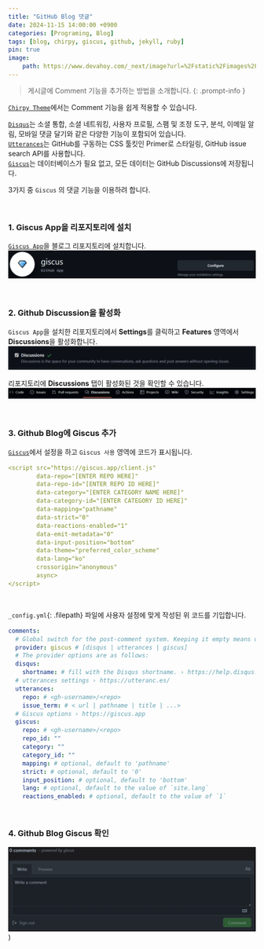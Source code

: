 ```yaml
---
title: "GitHub Blog 댓글"
date: 2024-11-15 14:00:00 +0900
categories: [Programing, Blog]
tags: [blog, chirpy, giscus, github, jekyll, ruby]
pin: true
image: 
    path: https://www.devahoy.com/_next/image?url=%2Fstatic%2Fimages%2F2022%2Fgiscus.png&w=1080&q=75
---
```


> 게시글에 Comment 기능을 추가하는 방법을 소개합니다.
{: .prompt-info }

[`Chirpy Theme`]에서는 Comment 기능을 쉽게 적용할 수 있습니다.  

[`Disqus`]는 소셜 통합, 소셜 네트워킹, 사용자 프로필, 스팸 및 조정 도구, 분석, 이메일 알림, 모바일 댓글 달기와 같은 다양한 기능이 포함되어 있습니다.  
[`Utterances`]는 GitHub를 구동하는 CSS 툴킷인 Primer로 스타일링,  GitHub issue search API를 사용합니다.  
[`Giscus`]는 데이터베이스가 필요 없고, 모든 데이터는 GitHub Discussions에 저장됩니다.

3가지 중 `Giscus` 의 댓글 기능을 이용하려 합니다.


<br>


### 1. Giscus App을 리포지토리에 설치
[`Giscus App`]을 블로그 리포지토리에 설치합니다.
![GiscusApp](https://github.com/dabdev0/dabdev0.github.io/blob/main/assets/img/GiscusApp.PNG?raw=true)


<br>


### 2. Github Discussion을 활성화
`Giscus App`을 설치한 리포지토리에서 **Settings**를 클릭하고 **Features** 영역에서 **Discussions**을 활성화합니다.  
![Discussions](https://github.com/dabdev0/dabdev0.github.io/blob/main/assets/img/Discussions.PNG?raw=true)  

리포지토리에 **Discussions** 탭이 활성화된 것을 확인할 수 있습니다. 
![DiscussionsTab](https://github.com/dabdev0/dabdev0.github.io/blob/main/assets/img/DiscussionsTab.PNG?raw=true)


<br>


### 3. Github Blog에 Giscus 추가
[`Giscus`]에서 설정을 하고 `Giscus 사용` 영역에 코드가 표시됩니다.
```yml
<script src="https://giscus.app/client.js"
        data-repo="[ENTER REPO HERE]"
        data-repo-id="[ENTER REPO ID HERE]"
        data-category="[ENTER CATEGORY NAME HERE]"
        data-category-id="[ENTER CATEGORY ID HERE]"
        data-mapping="pathname"
        data-strict="0"
        data-reactions-enabled="1"
        data-emit-metadata="0"
        data-input-position="bottom"
        data-theme="preferred_color_scheme"
        data-lang="ko"
        crossorigin="anonymous"
        async>
</script>
```
<br>

`_config.yml`{: .filepath} 파일에 사용자 설정에 맞게 작성된 위 코드를 기입합니다. 

```yml
comments:
  # Global switch for the post-comment system. Keeping it empty means disabled.
  provider: giscus # [disqus | utterances | giscus]
  # The provider options are as follows:
  disqus:
    shortname: # fill with the Disqus shortname. › https://help.disqus.com/en/articles/1717111-what-s-a-shortname
  # utterances settings › https://utteranc.es/
  utterances:
    repo: # <gh-username>/<repo>
    issue_term: # < url | pathname | title | ...>
  # Giscus options › https://giscus.app
  giscus:
    repo: # <gh-username>/<repo>
    repo_id: ""
    category: ""
    category_id: ""
    mapping: # optional, default to 'pathname'
    strict: # optional, default to '0'
    input_position: # optional, default to 'bottom'
    lang: # optional, default to the value of `site.lang`
    reactions_enabled: # optional, default to the value of `1`
```


<br>


### 4. Github Blog Giscus 확인
![Comment](https://github.com/dabdev0/dabdev0.github.io/blob/main/assets/img/Comment.PNG?raw=true))


[`Giscus App`]: https://github.com/apps/giscus
[`Giscus`]: https://giscus.app/ko
[`Disqus`]: https://disqus.com/
[`Utterances`]: https://utteranc.es/
[`Chirpy Theme`]: https://chirpy.cotes.page/